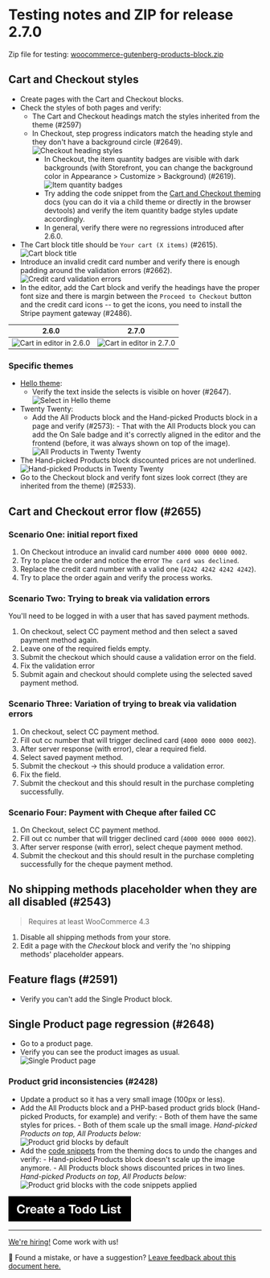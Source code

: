 # Testing notes and ZIP for release 2.7.0

Zip file for testing: [woocommerce-gutenberg-products-block.zip](https://github.com/woocommerce/woocommerce-gutenberg-products-block/files/4747000/woocommerce-gutenberg-products-block.zip)

## Cart and Checkout styles

-   Create pages with the Cart and Checkout blocks.
-   Check the styles of both pages and verify:
    -   The Cart and Checkout headings match the styles inherited from the theme (#2597)
    -   In Checkout, step progress indicators match the heading style and they don't have a background circle (#2649).
        ![Checkout heading styles](https://user-images.githubusercontent.com/3616980/84032118-1e327300-a997-11ea-8c06-363ac2bd78b3.png)
        -   In Checkout, the item quantity badges are visible with dark backgrounds (with Storefront, you can change the background color in Appearance > Customize > Background) (#2619). \
            ![Item quantity badges](https://user-images.githubusercontent.com/3616980/84031988-ed523e00-a996-11ea-8545-339111e31f5f.png)
        -   Try adding the code snippet from the [Cart and Checkout theming](../../../designers/theming/cart-and-checkout.md#item-quantity-badge) docs (you can do it via a child theme or directly in the browser devtools) and verify the item quantity badge styles update accordingly.
        -   In general, verify there were no regressions introduced after 2.6.0.
-   The Cart block title should be `Your cart (X items)` (#2615). \
    ![Cart block title](https://user-images.githubusercontent.com/3616980/84032294-66ea2c00-a997-11ea-8d6d-929668cb702b.png)
-   Introduce an invalid credit card number and verify there is enough padding around the validation errors (#2662). \
    ![Credit card validation errors](https://user-images.githubusercontent.com/3616980/84011799-f0d5cd00-a976-11ea-8cb2-a7e7ef38b0b0.png)
-   In the editor, add the Cart block and verify the headings have the proper font size and there is margin between the `Proceed to Checkout` button and the credit card icons -- to get the icons, you need to install the Stripe payment gateway (#2486).

| 2.6.0                                                                                                                           | 2.7.0                                                                                                                           |
| ------------------------------------------------------------------------------------------------------------------------------- | ------------------------------------------------------------------------------------------------------------------------------- |
| ![Cart in editor in 2.6.0](https://user-images.githubusercontent.com/3616980/81926566-71a4e180-95e2-11ea-8c43-7a5064831e5b.png) | ![Cart in editor in 2.7.0](https://user-images.githubusercontent.com/3616980/81926959-24753f80-95e3-11ea-8cd4-6374ff3870ce.png) |

### Specific themes

-   [Hello theme](https://elementor.com/hello-theme/):
    -   Verify the text inside the selects is visible on hover (#2647). \
        ![Select in Hello theme](https://user-images.githubusercontent.com/3616980/84032650-f4c61700-a997-11ea-969d-6427d1e221bb.png)
-   Twenty Twenty:
    -   Add the All Products block and the Hand-picked Products block in a page and verify (#2573): - That with the All Products block you can add the On Sale badge and it's correctly aligned in the editor and the frontend (before, it was always shown on top of the image). \
        ![All Products in Twenty Twenty](https://user-images.githubusercontent.com/3616980/83013870-fef22800-a01d-11ea-8ea8-21229285d10a.png)
-   The Hand-picked Products block discounted prices are not underlined. \
    ![Hand-picked Products in Twenty Twenty](https://user-images.githubusercontent.com/3616980/83013599-8e4b0b80-a01d-11ea-88ab-a1537110c4e2.png)
-   Go to the Checkout block and verify font sizes look correct (they are inherited from the theme) (#2533).

## Cart and Checkout error flow (#2655)

### Scenario One: initial report fixed

1. On Checkout introduce an invalid card number `4000 0000 0000 0002`.
2. Try to place the order and notice the error `The card was declined`.
3. Replace the credit card number with a valid one (`4242 4242 4242 4242`).
4. Try to place the order again and verify the process works.

### Scenario Two: Trying to break via validation errors

You'll need to be logged in with a user that has saved payment methods.

1. On checkout, select CC payment method and then select a saved payment method again.
2. Leave one of the required fields empty.
3. Submit the checkout which should cause a validation error on the field.
4. Fix the validation error
5. Submit again and checkout should complete using the selected saved payment method.

### Scenario Three: Variation of trying to break via validation errors

1. On checkout, select CC payment method.
2. Fill out cc number that will trigger declined card (`4000 0000 0000 0002`).
3. After server response (with error), clear a required field.
4. Select saved payment method.
5. Submit the checkout -> this should produce a validation error.
6. Fix the field.
7. Submit the checkout and this should result in the purchase completing successfully.

### Scenario Four: Payment with Cheque after failed CC

1. On Checkout, select CC payment method.
2. Fill out cc number that will trigger declined card (`4000 0000 0000 0002`).
3. After server response (with error), select cheque payment method.
4. Submit the checkout and this should result in the purchase completing successfully for the cheque payment method.

## No shipping methods placeholder when they are all disabled (#2543)

> Requires at least WooCommerce 4.3

1. Disable all shipping methods from your store.
2. Edit a page with the _Checkout_ block and verify the 'no shipping methods' placeholder appears.

## Feature flags (#2591)

-   Verify you can't add the Single Product block.

## Single Product page regression (#2648)

-   Go to a product page.
-   Verify you can see the product images as usual. \
    ![Single Product page](https://user-images.githubusercontent.com/3616980/84032892-4f5f7300-a998-11ea-9f2d-f2d0e57860c9.png)

### Product grid inconsistencies (#2428)

-   Update a product so it has a very small image (100px or less).
-   Add the All Products block and a PHP-based product grids block (Hand-picked Products, for example) and verify: - Both of them have the same styles for prices. - Both of them scale up the small image.
    _Hand-picked Products on top, All Products below:_ \
    ![Product grid blocks by default](https://user-images.githubusercontent.com/3616980/83166453-3d1b4480-a10f-11ea-813f-2515b26dedac.png)
-   Add the [code snippets](../../../designers/theming/product-grid-270.md#product-grid-blocks-style-update-in-270) from the theming docs to undo the changes and verify: - Hand-picked Products block doesn't scale up the image anymore. - All Products block shows discounted prices in two lines.
    _Hand-picked Products on top, All Products below:_ \
    ![Product grid blocks with the code snippets applied](https://user-images.githubusercontent.com/3616980/83164436-828a4280-a10c-11ea-81c1-b9a62cdf52b5.png)

[![Create Todo list](https://raw.githubusercontent.com/senadir/todo-my-markdown/master/public/github-button.svg?sanitize=true)](https://git-todo.netlify.app/create)

<!-- FEEDBACK -->

---

[We're hiring!](https://woocommerce.com/careers/) Come work with us!

🐞 Found a mistake, or have a suggestion? [Leave feedback about this document here.](https://github.com/woocommerce/woocommerce-blocks/issues/new?assignees=&labels=type%3A+documentation&template=--doc-feedback.md&title=Feedback%20on%20./docs/internal-developers/testing/releases/270.md)

<!-- /FEEDBACK -->

